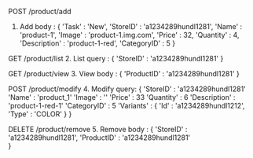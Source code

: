 POST /product/add
1. Add
body : 
{
    'Task'           : 'New',
    'StoreID'        : 'a1234289hundl1281',
    'Name'           : 'product-1',
    'Image'          : 'product-1.img.com',
    'Price'          : 32,
    'Quantity'       : 4,
    'Description'    : 'product-1-red',
    'CategoryID'     : 5
}

GET /product/list
2. List
query :
{
    'StoreID'        : 'a1234289hundl1281'
}

GET /product/view
3. View
body :
{
    'ProductID'      : 'a1234289hundl1281'
}

POST /product/modify
4. Modify
query:
{
    'StoreID'        : 'a1234289hundl1281'
    'Name'           : 'product_1'
    'Image'          : ''
    'Price'          : 33
    'Quantity'       : 6
    'Description'    : 'product-1-red-1'
    'CategoryID'     : 5
    'Variants'       :
    {
        'Id'         : 'a1234289hundl1212',
        'Type'       : 'COLOR'
    }
}

DELETE /product/remove
5. Remove
body :
{
    'StoreID'        : 'a1234289hundl1281',
    'ProductID'      : 'a1234289hundl1281'    
}